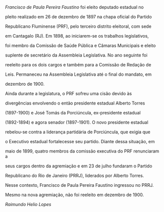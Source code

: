 

*Francisco de Paula Pereira Faustino* foi eleito deputado estadual no

pleito realizado em 26 de dezembro de 1897 na chapa oficial do Partido

Republicano Fluminense (PRF), pelo terceiro distrito eleitoral, com sede

em Cantagalo (RJ). Em 1898, ao iniciarem-se os trabalhos legislativos,

foi membro da Comissão de Saúde Pública e Câmaras Municipais e eleito

suplente de secretário da Assembleia Legislativa. No ano seguinte foi

reeleito para os dois cargos e também para a Comissão de Redação de

Leis. Permaneceu na Assembleia Legislativa até o final do mandato, em

dezembro de 1900.



Ainda durante a legislatura, o PRF sofreu uma cisão devido às

divergências envolvendo o então presidente estadual Alberto Torres

(1897-1900) e José Tomás da Porciúncula, ex-presidente estadual

(1892-1894) e agora senador (1897-1901). O novo presidente estadual

rebelou-se contra a liderança partidária de Porciúncula, que exigia que

o Executivo estadual fortalecesse seu partido. Diante dessa situação, em

maio de 1899, quatro membros da comissão executiva do PRF renunciaram a

seus cargos dentro da agremiação e em 23 de julho fundaram o Partido

Republicano do Rio de Janeiro (PRRJ), liderados por Alberto Torres.

Nesse contexto, Francisco de Paula Pereira Faustino ingressou no PRRJ.

Mesmo na nova agremiação, não foi reeleito em dezembro de 1900.



*Raimundo Helio Lopes*



